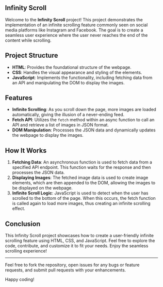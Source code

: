 ## Infinity Scroll

Welcome to the **Infinity Scroll** project!
This project demonstrates the implementation of an infinite scrolling feature commonly seen on social media platforms like Instagram and Facebook.
The goal is to create a seamless user experience where the user never reaches the end of the content while scrolling.

## Project Structure

- **HTML**: Provides the foundational structure of the webpage.
- **CSS**: Handles the visual appearance and styling of the elements.
- **JavaScript**: Implements the functionality, including fetching data from an API and manipulating the DOM to display the images.

## Features

- **Infinite Scrolling**: As you scroll down the page, more images are loaded automatically, giving the illusion of a never-ending feed.
- **Fetch API**: Utilizes the `fetch` method within an async function to call an API and retrieve a list of images in JSON format.
- **DOM Manipulation**: Processes the JSON data and dynamically updates the webpage to display the images.

## How It Works

1. **Fetching Data**: An asynchronous function is used to fetch data from a specified API endpoint. This function waits for the response and then processes the JSON data.
2. **Displaying Images**: The fetched image data is used to create image elements, which are then appended to the DOM, allowing the images to be displayed on the webpage.
3. **Infinite Scroll Logic**: JavaScript is used to detect when the user has scrolled to the bottom of the page. When this occurs, the fetch function is called again to load more images, thus creating an infinite scrolling effect.

## Conclusion

This Infinity Scroll project showcases how to create a user-friendly infinite scrolling feature using HTML, CSS, and JavaScript.
Feel free to explore the code, contribute, and customize it to fit your needs. Enjoy the seamless scrolling experience!

---

Feel free to fork the repository, open issues for any bugs or feature requests, and submit pull requests with your enhancements.

Happy coding!

